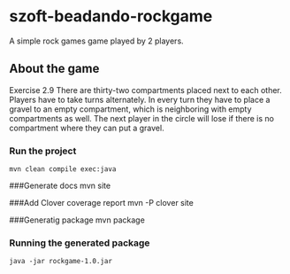 # szoft-beadando-rockgame

A simple rock games game played by 2 players.

## About the game

Exercise 2.9
There are thirty-two compartments placed next to each other.
Players have to take turns alternately.
In every turn they have to place a gravel to an empty compartment, which is neighboring with empty compartments as well.
The next player in the circle will lose if there is no compartment where they can put a gravel.

### Run the project
    mvn clean compile exec:java

###Generate docs
    mvn site

###Add Clover coverage report
    mvn -P clover site

###Generatig package
    mvn package

### Running the generated package
    java -jar rockgame-1.0.jar

    